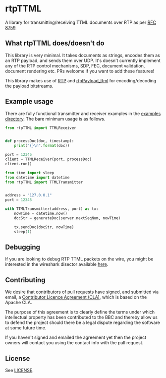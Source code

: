 # rtpTTML

A library for transmitting/receiving TTML documents over RTP as per [RFC 8759](https://datatracker.ietf.org/doc/rfc8759/).

## What rtpTTML does/doesn't do
This library is very minimal. It takes documents as strings, encodes them as an RTP payload, and sends them over UDP. It's doesn't currently implement any of the RTP control mechanisms, SDP, FEC, document validation, document rendering etc. PRs welcome if you want to add these features!

This library makes use of [RTP](https://github.com/bbc/rd-apmm-python-lib-rtp) and [rtpPayload_ttml](https://github.com/bbc/rd-apmm-python-lib-rtpPayload_ttml) for encoding/decoding the payload bitstreams.

## Example usage
There are fully functional transmitter and receiver examples in the [examples directory](https://github.com/bbc/rd-apmm-python-lib-rtpTTML/tree/master/examples). The bare minimum usage is as follows.

```python
from rtpTTML import TTMLReceiver


def processDoc(doc, timestamp):
    print("{}\n".format(doc))

port = 12345
client = TTMLReceiver(port, processDoc)
client.run()
```

```python
from time import sleep
from datetime import datetime
from rtpTTML import TTMLTransmitter


address = "127.0.0.1"
port = 12345

with TTMLTransmitter(address, port) as tx:
    nowTime = datetime.now()
    docStr = generateDoc(server.nextSeqNum, nowTime)

    tx.sendDoc(docStr, nowTime)
    sleep(1)
```

## Debugging
If you are looking to debug RTP TTML packets on the wire, you might be interested in the wireshark disector available [here](https://github.com/bbc/rd-apmm-wireshark-rtpTTML).

## Contributing
We desire that contributors of pull requests have signed, and submitted via email, a [Contributor Licence Agreement (CLA)](http://www.bbc.co.uk/opensource/cla/rfc-8759-cla.docx), which is based on the Apache CLA.

The purpose of this agreement is to clearly define the terms under which intellectual property has been contributed to the BBC and thereby allow us to defend the project should there be a legal dispute regarding the software at some future time.

If you haven't signed and emailed the agreement yet then the project owners will contact you using the contact info with the pull request.

## License 
See [LICENSE](LICENSE).